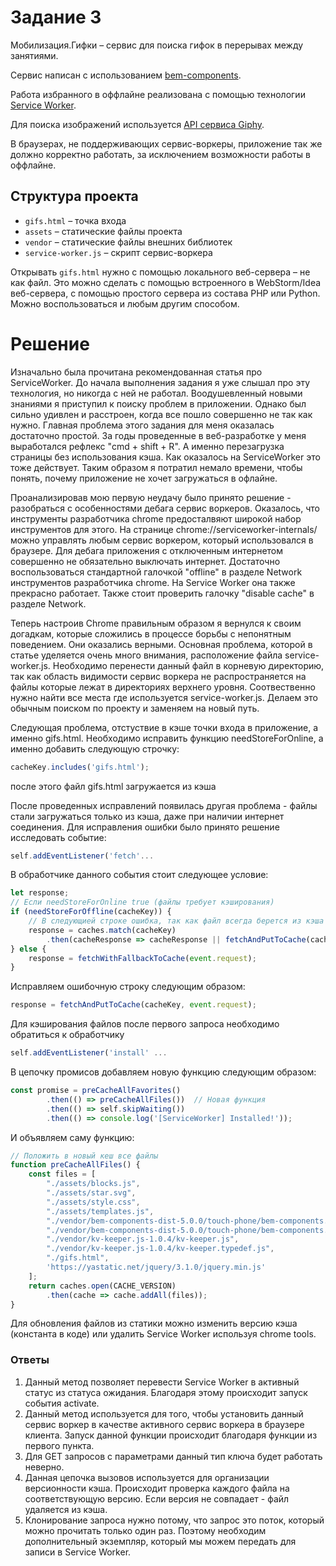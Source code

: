 # Задание 3

Мобилизация.Гифки – сервис для поиска гифок в перерывах между занятиями.

Сервис написан с использованием [bem-components](https://ru.bem.info/platform/libs/bem-components/5.0.0/).

Работа избранного в оффлайне реализована с помощью технологии [Service Worker](https://developer.mozilla.org/ru/docs/Web/API/Service_Worker_API/Using_Service_Workers).

Для поиска изображений используется [API сервиса Giphy](https://github.com/Giphy/GiphyAPI).

В браузерах, не поддерживающих сервис-воркеры, приложение так же должно корректно работать, 
за исключением возможности работы в оффлайне.

## Структура проекта

  * `gifs.html` – точка входа
  * `assets` – статические файлы проекта
  * `vendor` –  статические файлы внешних библиотек
  * `service-worker.js` – скрипт сервис-воркера

Открывать `gifs.html` нужно с помощью локального веб-сервера – не как файл. 
Это можно сделать с помощью встроенного в WebStorm/Idea веб-сервера, с помощью простого сервера
из состава PHP или Python. Можно воспользоваться и любым другим способом.

# Решение

Изначально была прочитана рекомендованная статья про ServiceWorker. До начала выполнения задания я уже слышал про эту технология, но никогда с ней не работал. Воодушевленный новыми знаниями я приступил к поиску проблем в приложении. Однако был сильно удивлен и расстроен, когда все пошло совершенно не так как нужно. Главная проблема этого задания для меня оказалась достаточно простой. За годы проведенные в веб-разработке у меня выработался рефлекс "cmd + shift + R". А именно перезагрузка страницы без использования кэша. Как оказалось на ServiceWorker это тоже действует. Таким образом я потратил немало времени, чтобы понять, почему приложение не хочет загружаться в офлайне.

Проанализировав мою первую неудачу было принято решение - разобраться с особенностями дебага сервис воркеров. Оказалось, что инструменты разработчика chrome предосталвяют широкой набор инструментов для этого. На странице chrome://serviceworker-internals/ можно управлять любым сервис воркером, который использовался в браузере. Для дебага приложения с отключенным интернетом совершенно не обязательно выключать интернет. Достаточно воспользоваться стандартной галочкой "offline" в разделе Network инструментов разработчика chrome. На Service Worker она также прекрасно работает. Также стоит проверить галочку "disable cache" в разделе Network.

Теперь настроив Chrome правильным образом я вернулся к своим догадкам, которые сложились в процессе борьбы с непонятным поведением. Они оказались верными. Основная проблема, которой в статье уделяется очень много внимания, расположение файла service-worker.js. Необходимо перенести данный файл в корневую директорию, так как область видимости сервис воркера не распространяется на файлы которые лежат в директориях верхнего уровня. Соотвественно нужно найти все места где используется service-worker.js. Делаем это обычным поиском по проекту и заменяем на новый путь.

Следующая проблема, отстуствие в кэше точки входа в приложение, а именно gifs.html. Необходимо исправить функцию needStoreForOnline, а именно добавить следующую строчку:
```javascript
cacheKey.includes('gifs.html');
```
после этого файл gifs.html загружается из кэша

После проведенных исправлений появилась другая проблема - файлы стали загружаться только из кэша, даже при наличии интернет соединения. Для исправления ошибки было принято решение исследовать событие:
```javascript
self.addEventListener('fetch'...
```
В обработчике данного события стоит следующее условие:
```javascript
let response;
// Если needStoreForOnline true (файлы требует кэширования)
if (needStoreForOffline(cacheKey)) {
    // В следующией строке ошибка, так как файл всегда берется из кэша
    response = caches.match(cacheKey)
        .then(cacheResponse => cacheResponse || fetchAndPutToCache(cacheKey, event.request));
} else {
    response = fetchWithFallbackToCache(event.request);
}
```

Исправляем ошибочную строку следующим образом:

```javascript
response = fetchAndPutToCache(cacheKey, event.request);
```

Для кэширования файлов после первого запроса необходимо обратиться к обработчику

```javascript
self.addEventListener('install' ...
```
В цепочку промисов добавляем новую функцию следующим образом:

```javascript
const promise = preCacheAllFavorites()
        .then(() => preCacheAllFiles())  // Новая функция
        .then(() => self.skipWaiting())
        .then(() => console.log('[ServiceWorker] Installed!'));
```

И объявляем саму функцию:

``` javascript
// Положить в новый кеш все файлы
function preCacheAllFiles() {
    const files = [
        "./assets/blocks.js",
        "./assets/star.svg",
        "./assets/style.css",
        "./assets/templates.js",
        "./vendor/bem-components-dist-5.0.0/touch-phone/bem-components.dev.css",
        "./vendor/bem-components-dist-5.0.0/touch-phone/bem-components.dev.js",
        "./vendor/kv-keeper.js-1.0.4/kv-keeper.js",
        "./vendor/kv-keeper.js-1.0.4/kv-keeper.typedef.js",
        "./gifs.html",
        'https://yastatic.net/jquery/3.1.0/jquery.min.js'
    ];
    return caches.open(CACHE_VERSION)
        .then(cache => cache.addAll(files));
}
```

Для обновления файлов из статики можно изменить версию кэша (константа в коде) или удалить Service Worker используя chrome tools.


### Ответы

1. Данный метод позволяет перевести Service Worker в активный статус из статуса ожидания. Благодаря этому происходит запуск события activate.
2. Данный метод используется для того, чтобы установить данный сервис воркер в качестве активного сервис воркера в браузере клиента. Запуск данной функции происходит благодаря функции из первого пункта.
3. Для GET запросов с параметрами данный тип ключа будет работать неверно.
4. Данная цепочка вызовов используется для организации версионности кэша. Происходит проверка каждого файла на соответствующую версию. Если версия не совпадает - файл удаляется из кэша.
5. Клонирование запроса нужно потому, что запрос это поток, который можно прочитать только один раз. Поэтому необходим дополнительный экземпляр, который мы можем передать для записи в Service Worker.
